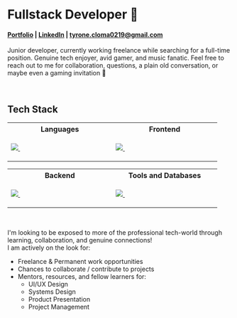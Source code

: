 
# Fullstack Developer 🎉
#### [Portfolio](https://www.tcloma.dev/) | [LinkedIn](https://www.linkedin.com/in/tyronecloma/) | tyrone.cloma0219@gmail.com 


Junior developer, currently working freelance while searching for a full-time position. Genuine tech enjoyer, avid gamer, and music fanatic. Feel free to reach out to me for collaboration, questions, a plain old conversation, or maybe even a gaming invitation 👀

<br />

## Tech Stack
<table>
   <tr> 
      <th>Languages</th>
      <th>Frontend</th>
   </tr>
   <tr>
      <td>
         <p align='center'>
            <a href="https://skillicons.dev">
               <img width='200' height='0' /> <br />
               <img width-'200' src='https://skillicons.dev/icons?i=js,ts,python,java,go,rust' />
               <img width='200' height='0' /> <br />
            </a>
         </p>
      </td>
      <td>
         <p align='center'>
            <a href="https://skillicons.dev">
               <img width='200' height='0' /> <br />
               <img src='https://skillicons.dev/icons?i=react,nextjs,svelte,astro,tailwind,sass' />
               <img width='200' height='0' /> <br />
            </a>
         </p>
      </td>
   </tr>
</table>
<table>
   <tr>
      <th>Backend</td>
      <th>Tools and Databases</td>
   </tr>
   <tr>
      <td>
         <p align='center'>
            <a href="https://skillicons.dev">
               <img width='200' height='0' /> <br />
            <img src='https://skillicons.dev/icons?i=nodejs,express,flask,rails,spring,prisma' />
               <img width='200' height='0' /> <br />
            </a>
         </p>
      </td>
      <td>
         <p align='center'>
            <a href="https://skillicons.dev">
               <img width='200' height='0' /> <br />
               <img src='https://skillicons.dev/icons?i=postgres,mongodb,firebase,vite,webpack,git' />
               <img width='200' height='0' /> <br />
            </a>
         </p>
      </td>
   </tr>
</table>


<br />


I'm looking to be exposed to more of the professional tech-world through learning, collaboration, and genuine connections!
<br />
I am actively on the look for:
- Freelance & Permanent work opportunities
- Chances to collaborate / contribute to projects
- Mentors, resources, and fellow learners for:
   - UI/UX Design
   - Systems Design
   - Product Presentation
   - Project Management
